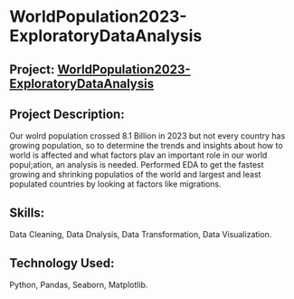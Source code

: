# WorldPopulation2023-ExploratoryDataAnalysis

## Project: [WorldPopulation2023-ExploratoryDataAnalysis]('https://github.com/vikaspabla/WorldPopulation2023-ExploratoryDataAnalysis/blob/main/WorldPopulation2023_ExploratoryDataAnalysis.ipynb')

## Project Description:
Our wolrd population crossed 8.1 Billion in 2023 but not every country has growing population, so to determine the trends and insights about how to world is affected and what factors plav an important role in our world popul;ation, an analysis is needed. Performed EDA to get the fastest growing and shrinking populatios of the world and largest and least populated countries by looking at factors like migrations.

## Skills: 
Data Cleaning, Data Dnalysis, Data Transformation, Data Visualization.

## Technology Used:
Python, Pandas, Seaborn, Matplotlib.

